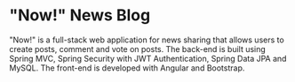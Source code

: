 # "Now!" News Blog
"Now!" is a full-stack web application for news sharing that allows users to create posts, comment and vote on posts. The back-end is built using Spring MVC, Spring Security with JWT Authentication, Spring Data JPA and MySQL. The front-end is developed with Angular and Bootstrap.
